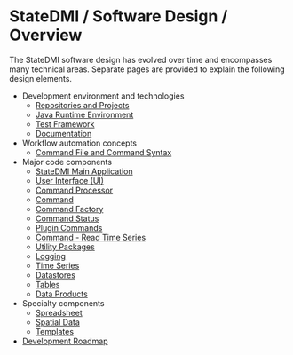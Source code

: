 # StateDMI / Software Design / Overview

The StateDMI software design has evolved over time and encompasses many technical areas.
Separate pages are provided to explain the following design elements.

* Development environment and technologies
	* [Repositories and Projects](repo/repo)
	* [Java Runtime Environment ](jre/jre)
	* [Test Framework](test-framework/test-framework)
	* [Documentation](documentation/documentation)
* Workflow automation concepts
	+ [Command File and Command Syntax](command-syntax/command-syntax)
* Major code components
	+ [StateDMI Main Application](statedmi-app/statedmi-app)
	+ [User Interface (UI)](ui/ui)
	+ [Command Processor](command-processor/command-processor)
	+ [Command](command/command)
	+ [Command Factory](command-factory/command-factory)
	+ [Command Status](commandstatus/commandstatus)
	+ [Plugin Commands](plugin-commands/plugin-commands)
	+ [Command - Read Time Series](command-read/command-read)
	+ [Utility Packages](util/util)
	+ [Logging](logging/logging)
	+ [Time Series](ts/ts)
	+ [Datastores](datastores/datastores)
	+ [Tables](tables/tables)
	+ [Data Products](data-products/data-products)
* Specialty components
	+ [Spreadsheet](spreadsheet/spreadsheet)
	+ [Spatial Data](spatial/spatial)
	+ [Templates](templates/templates)
* [Development Roadmap](roadmap/roadmap)
